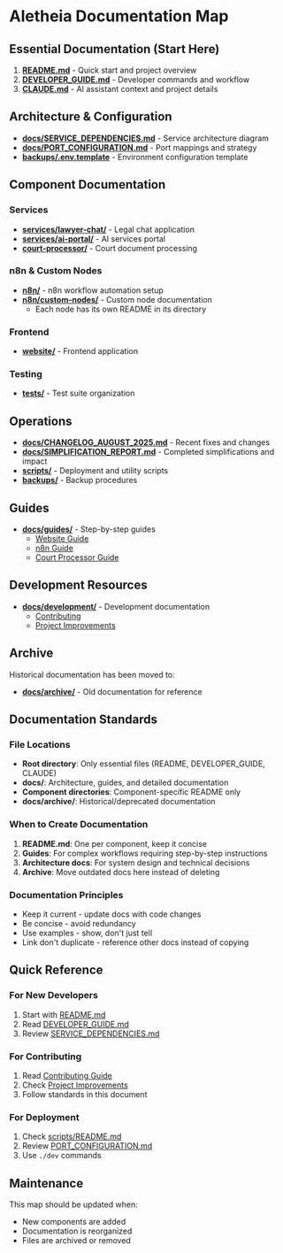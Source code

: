 # Aletheia Documentation Map

## Essential Documentation (Start Here)

1. **[README.md](../README.md)** - Quick start and project overview
2. **[DEVELOPER_GUIDE.md](../DEVELOPER_GUIDE.md)** - Developer commands and workflow
3. **[CLAUDE.md](../CLAUDE.md)** - AI assistant context and project details

## Architecture & Configuration

- **[docs/SERVICE_DEPENDENCIES.md](./SERVICE_DEPENDENCIES.md)** - Service architecture diagram
- **[docs/PORT_CONFIGURATION.md](./PORT_CONFIGURATION.md)** - Port mappings and strategy
- **[backups/.env.template](../backups/.env.template)** - Environment configuration template

## Component Documentation

### Services
- **[services/lawyer-chat/](../services/lawyer-chat/README.md)** - Legal chat application
- **[services/ai-portal/](../services/ai-portal/README.md)** - AI services portal
- **[court-processor/](../court-processor/README.md)** - Court document processing

### n8n & Custom Nodes
- **[n8n/](../n8n/README.md)** - n8n workflow automation setup
- **[n8n/custom-nodes/](../n8n/custom-nodes/)** - Custom node documentation
  - Each node has its own README in its directory

### Frontend
- **[website/](../website/README.md)** - Frontend application

### Testing
- **[tests/](../tests/README.md)** - Test suite organization

## Operations

- **[docs/CHANGELOG_AUGUST_2025.md](./CHANGELOG_AUGUST_2025.md)** - Recent fixes and changes
- **[docs/SIMPLIFICATION_REPORT.md](./SIMPLIFICATION_REPORT.md)** - Completed simplifications and impact
- **[scripts/](../scripts/README.md)** - Deployment and utility scripts
- **[backups/](../backups/README.md)** - Backup procedures

## Guides

- **[docs/guides/](./guides/)** - Step-by-step guides
  - [Website Guide](./guides/website.md)
  - [n8n Guide](./guides/n8n.md)
  - [Court Processor Guide](./guides/court-processor.md)

## Development Resources

- **[docs/development/](./development/)** - Development documentation
  - [Contributing](./development/contributing.md)
  - [Project Improvements](./development/project-improvements.md)

## Archive

Historical documentation has been moved to:
- **[docs/archive/](./archive/)** - Old documentation for reference

## Documentation Standards

### File Locations
- **Root directory**: Only essential files (README, DEVELOPER_GUIDE, CLAUDE)
- **docs/**: Architecture, guides, and detailed documentation
- **Component directories**: Component-specific README only
- **docs/archive/**: Historical/deprecated documentation

### When to Create Documentation
1. **README.md**: One per component, keep it concise
2. **Guides**: For complex workflows requiring step-by-step instructions
3. **Architecture docs**: For system design and technical decisions
4. **Archive**: Move outdated docs here instead of deleting

### Documentation Principles
- Keep it current - update docs with code changes
- Be concise - avoid redundancy
- Use examples - show, don't just tell
- Link don't duplicate - reference other docs instead of copying

## Quick Reference

### For New Developers
1. Start with [README.md](../README.md)
2. Read [DEVELOPER_GUIDE.md](../DEVELOPER_GUIDE.md)
3. Review [SERVICE_DEPENDENCIES.md](./SERVICE_DEPENDENCIES.md)

### For Contributing
1. Read [Contributing Guide](./development/contributing.md)
2. Check [Project Improvements](./development/project-improvements.md)
3. Follow standards in this document

### For Deployment
1. Check [scripts/README.md](../scripts/README.md)
2. Review [PORT_CONFIGURATION.md](./PORT_CONFIGURATION.md)
3. Use `./dev` commands

## Maintenance

This map should be updated when:
- New components are added
- Documentation is reorganized
- Files are archived or removed